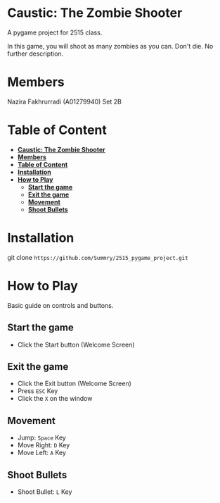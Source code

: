 # **Caustic: The Zombie Shooter**

A pygame project for 2515 class.

In this game, you will shoot as many zombies as you can. Don't die. No further description.

# **Members**

Nazira Fakhrurradi (A01279940)
Set 2B

# **Table of Content**
- [**Caustic: The Zombie Shooter**](#caustic-the-zombie-shooter)
- [**Members**](#members)
- [**Table of Content**](#table-of-content)
- [**Installation**](#installation)
- [**How to Play**](#how-to-play)
  - [**Start the game**](#start-the-game)
  - [**Exit the game**](#exit-the-game)
  - [**Movement**](#movement)
  - [**Shoot Bullets**](#shoot-bullets)

# **Installation**

git clone `https://github.com/Summry/2515_pygame_project.git`

# **How to Play**

Basic guide on controls and buttons.

## **Start the game**
- Click the Start button (Welcome Screen)

## **Exit the game**
- Click the Exit button (Welcome Screen)
- Press `ESC` Key
- Click the `X` on the window

## **Movement**
- Jump: `Space` Key
- Move Right: `D` Key
- Move Left: `A` Key

## **Shoot Bullets**
- Shoot Bullet: `L` Key